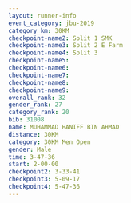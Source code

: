 ```yaml
---
layout: runner-info 
event_category: jbu-2019 
category_km: 30KM 
checkpoint-name2: Split 1 SMK 
checkpoint-name3: Split 2 E Farm 
checkpoint-name4: Split 3 
checkpoint-name5: 
checkpoint-name6: 
checkpoint-name7: 
checkpoint-name8: 
checkpoint-name9: 
overall_rank: 32
gender_rank: 27
category_rank: 20
bib: 31008
name: MUHAMMAD HANIFF BIN AHMAD
distance: 30KM
category: 30KM Men Open
gender: Male
time: 3-47-36
start: 2-00-00
checkpoint2: 3-33-41
checkpoint3: 5-09-17
checkpoint4: 5-47-36
---
```

